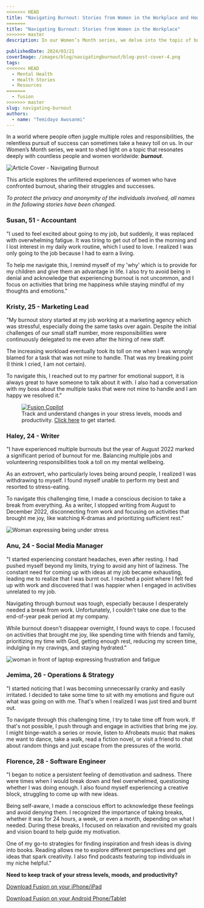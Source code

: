 ```yaml
---
<<<<<<< HEAD
title: "Navigating Burnout: Stories from Women in the Workplace and How They're Navigating Through It"
=======
title: "Navigating Burnout: Stories from Women in the Workplace"
>>>>>>> master
description: In our Women’s Month series, we delve into the topic of burnout, resonating deeply with women worldwide.

publishedDate: 2024/03/21
coverImage: /images/blog/navigatingburnout/blog-post-cover-4.png
tags:
<<<<<<< HEAD
  - Mental Health
  - Health Stories
  - Resources
=======
  - fusion
>>>>>>> master
slug: navigating-burnout
authors:
  - name: "Temidayo Awosanmi"
---
```


In a world where people often juggle multiple roles and responsibilities, the relentless pursuit of success can sometimes take a heavy toll on us. In our Women’s Month series, we want to shed light on a topic that resonates deeply with countless people and women worldwide: ***burnout***.

![Article Cover - Navigating Burnout](/images/blog/navigatingburnout/blog-post-cover-4.png)

This article explores the unfiltered experiences of women who have confronted burnout, sharing their struggles and successes.

*To protect the privacy and anonymity of the individuals involved, all names in the following stories have been changed.*

### **Susan, 51 - Accountant**

"I used to feel excited about going to my job, but suddenly, it was replaced with overwhelming fatigue. It was tiring to get out of bed in the morning and I lost interest in my daily work routine, which I used to love. I realized I was only going to the job because I had to earn a living. 

To help me navigate this, I remind myself of my 'why'  which is to provide for my children and give them an advantage in life. I also try to avoid being in denial and acknowledge that experiencing burnout is not uncommon, and I focus on activities that bring me happiness while staying mindful of my thoughts and emotions."

### **Kristy, 25 - Marketing Lead**

"My burnout story started at my job working at a marketing agency which was stressful, especially doing the same tasks over again. Despite the initial challenges of our small staff number, more responsibilities were continuously delegated to me even after the hiring of new staff.

The increasing workload eventually took its toll on me when I was wrongly blamed for a task that was not mine to handle. That was my breaking point (I think I cried, I am not certain). 

To navigate this, I reached out to my partner for emotional support, it is always great to have someone to talk about it with. I also had a conversation with my boss about the multiple tasks that were not mine to handle and I am happy we resolved it."

<figure>
    <a href="https://usefusion.app/" target="_blank" rel="noopener noreferrer">
        <img src="/images/blog/navigatingburnout/fusion-copilot.png"
             alt="Fusion Copilot"
             aria-describedby="caption">
    </a>
    <figcaption id="caption">Track and understand changes in your stress levels, moods and productivity. <a href="https://usefusion.app/">Click here</a> to get started.</figcaption>
</figure>

### **Haley, 24 - Writer**

"I have experienced multiple burnouts but the year of August 2022 marked a significant period of burnout for me. Balancing multiple jobs and volunteering responsibilities took a toll on my mental wellbeing.

As an extrovert, who particularly loves being around people, I realized I was withdrawing to myself. I found myself unable to perform my best and resorted to stress-eating.

To navigate this challenging time, I made a conscious decision to take a break from everything. As a writer, I stopped writing from August to December 2022, disconnecting from work and focusing on activities that brought me joy, like watching K-dramas and prioritizing sufficient rest."

![Woman expressing being under stress](/images/blog/navigatingburnout/blog-post-cover-3.png)

### **Anu, 24 -  Social Media Manager**

"I started experiencing constant headaches, even after resting. I had pushed myself beyond my limits, trying to avoid any hint of laziness. The constant need for coming up with ideas at my job became exhausting, leading me to realize that I was burnt out. I reached a point where I felt fed up with work and discovered that I was happier when I engaged in activities unrelated to my job.

Navigating through burnout was tough, especially because I desperately needed a break from work. Unfortunately, I couldn't take one due to the end-of-year peak period at my company.

While burnout doesn't disappear overnight, I found ways to cope. I focused on activities that brought me joy, like spending time with friends and family, prioritizing my time with God, getting enough rest, reducing my screen time, indulging in my cravings, and staying hydrated."

![woman in front of laptop expressing frustration and fatigue](/images/blog/navigatingburnout/concept-burnout-syndrome-business-woman-feels-royalty-free-image-1675458812.jpg)

### **Jemima, 26 - Operations & Strategy**

"I started noticing that I was becoming unnecessarily cranky and easily irritated. I decided to take some time to sit with my emotions and figure out what was going on with me. That's when I realized I was just tired and burnt out.

To navigate through this challenging time, I try to take time off from work. If that's not possible, I push through and engage in activities that bring me joy. I might binge-watch a series or movie, listen to Afrobeats music that makes me want to dance, take a walk, read a fiction novel, or visit a friend to chat about random things and just escape from the pressures of the world.

### **Florence, 28 - Software Engineer**

"I began to notice a persistent feeling of demotivation and sadness. There were times when I would break down and feel overwhelmed, questioning whether I was doing enough. I also found myself experiencing a creative block, struggling to come up with new ideas.

Being self-aware, I made a conscious effort to acknowledge these feelings and avoid denying them. I recognized the importance of taking breaks, whether it was for 24 hours, a week, or even a month, depending on what I needed. During these breaks, I focused on relaxation and revisited my goals and vision board to help guide my motivation.

One of my go-to strategies for finding inspiration and fresh ideas is diving into books. Reading allows me to explore different perspectives and get ideas that spark creativity. I also find podcasts featuring top individuals in my niche helpful."

**Need to keep track of your stress levels, moods, and productivity?**

[Download Fusion on your iPhone/iPad](https://apps.apple.com/ca/app/usefusion/id6445860500?platform=iphone)

[Download Fusion on your Android Phone/Tablet](https://play.google.com/store/apps/details?id=com.neurofusion.fusion&pli=1)
